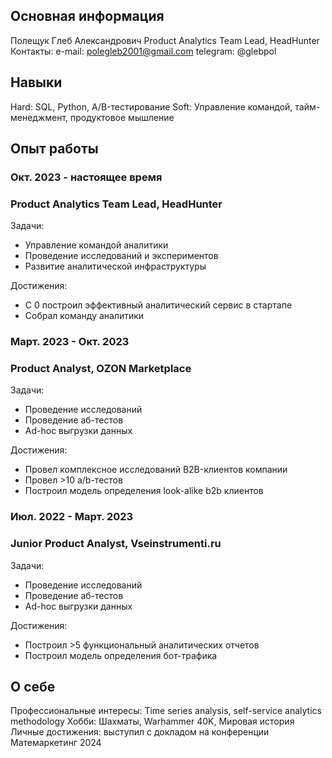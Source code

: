 ## Основная информация

Полещук Глеб Александрович
Product Analytics Team Lead, HeadHunter
Контакты:
e-mail: polegleb2001@gmail.com
telegram: @glebpol

## Навыки

Hard: SQL, Python, A/B-тестирование
Soft: Управление командой, тайм-менеджмент, продуктовое мышление

## Опыт работы

### Окт. 2023 - настоящее время
### Product Analytics Team Lead, HeadHunter

Задачи:
- Управление командой аналитики
- Проведение исследований и экспериментов
- Развитие аналитической инфраструктуры

Достижения:
- С 0 построил эффективный аналитический сервис в стартапе
- Собрал команду аналитики

### Март. 2023 - Окт. 2023
### Product Analyst, OZON Marketplace

Задачи:
- Проведение исследований
- Проведение аб-тестов
- Ad-hoc выгрузки данных

Достижения:
- Провел комплексное исследований B2B-клиентов компании
- Провел >10 a/b-тестов
- Построил модель определения look-alike b2b клиентов

### Июл. 2022 - Март. 2023
### Junior Product Analyst, Vseinstrumenti.ru

Задачи:
- Проведение исследований
- Проведение аб-тестов
- Ad-hoc выгрузки данных

Достижения:
- Построил >5 функциональный аналитических отчетов
- Построил модель определения бот-трафика

## О себе

Профессиональные интересы: Time series analysis, self-service analytics methodology
Хобби: Шахматы, Warhammer 40K, Мировая история
Личные достижения: выступил с докладом на конференции Матемаркетинг 2024



<!--
**Chappier637/Chappier637** is a ✨ _special_ ✨ repository because its `README.md` (this file) appears on your GitHub profile.

Here are some ideas to get you started:

- 🔭 I’m currently working on ...
- 🌱 I’m currently learning ...
- 👯 I’m looking to collaborate on ...
- 🤔 I’m looking for help with ...
- 💬 Ask me about ...
- 📫 How to reach me: ...
- 😄 Pronouns: ...
- ⚡ Fun fact: ...
-->
